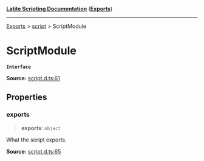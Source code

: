 [**Latite Scripting Documentation**](../../README.md) ([**Exports**](../../exports.md))

---

[Exports](../../exports.md) > [script](../index.md) > ScriptModule

# ScriptModule

**`Interface`**

**Source:** [script.d.ts:61](https://github.com/LatiteScripting/latitescripting.github.io/blob/a4de419/definitions/script.d.ts#L61)

## Properties

### exports

> **exports**: `object`

What the script exports.

**Source:** [script.d.ts:65](https://github.com/LatiteScripting/latitescripting.github.io/blob/a4de419/definitions/script.d.ts#L65)
